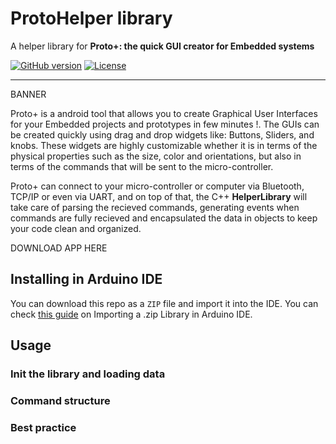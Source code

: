 # ProtoHelper library
A helper library for **Proto+: the quick GUI creator for Embedded systems**

[![GitHub version](https://img.shields.io/github/release/blynkkk/blynk-library.svg)](https://github.com/blynkkk/blynk-library/releases/latest)
[![License](https://img.shields.io/badge/license-MIT-blue.svg)](https://github.com/blynkkk/blynk-library/blob/master/LICENSE)
__________

BANNER

Proto+ is a android tool that allows you to create Graphical User Interfaces for your Embedded  projects and prototypes in few minutes !.
The GUIs can be created quickly using drag and drop widgets like: Buttons, Sliders, and knobs. These widgets are highly customizable whether
it is in terms of the physical properties such as the size, color and orientations, but also in terms of the commands that will be sent to
the micro-controller. 

Proto+ can connect to your micro-controller or computer via Bluetooth, TCP/IP or even via UART, and on top of that, the C++ **HelperLibrary** will take care of parsing the recieved commands, generating events when commands are fully recieved and encapsulated the data in objects to keep your code clean and organized.


DOWNLOAD APP HERE


## Installing in Arduino IDE

You can download this repo as a `ZIP` file and import it into the IDE. You can check [this guide](https://www.arduino.cc/en/guide/libraries#toc4) on Importing a .zip Library in Arduino IDE.
 
## Usage

### Init the library and loading data



### Command structure



### Best practice

